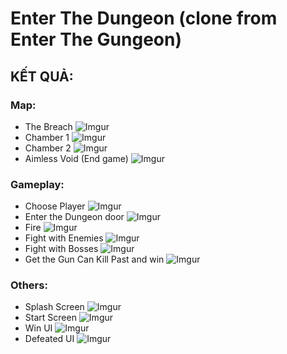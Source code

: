 # Enter The Dungeon (clone from Enter The Gungeon)
## KẾT QUẢ:
### Map:

- The Breach
![Imgur](https://i.imgur.com/j7zxZ2n.png)
- Chamber 1
![Imgur](https://i.imgur.com/TOt1IWS.png)
- Chamber 2
![Imgur](https://i.imgur.com/MujQsUU.png)
- Aimless Void (End game)
![Imgur](https://i.imgur.com/m7fwKbn.png)
### Gameplay:
- Choose Player
![Imgur](https://i.imgur.com/YPIdJv6.png)
- Enter the Dungeon door
![Imgur](https://i.imgur.com/QVhZyWW.png)
- Fire
![Imgur](https://i.imgur.com/CioJMUq.png)
- Fight with Enemies
![Imgur](https://i.imgur.com/5QOe4K1.png)
- Fight with Bosses
![Imgur](https://i.imgur.com/FxjyM0C.png)
- Get the Gun Can Kill Past and win
![Imgur](https://i.imgur.com/KNGsdTD.png)
### Others:
- Splash Screen
![Imgur](https://i.imgur.com/XkbC24t.png)
- Start Screen
![Imgur](https://i.imgur.com/7lSU7bJ.png)
- Win UI
![Imgur](https://i.imgur.com/yjs7vPC.png)
- Defeated UI
![Imgur](https://i.imgur.com/o2LyNBh.png)
